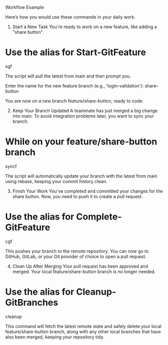 Workflow Example

Here’s how you would use these commands in your daily work.

1. Start a New Task
You're ready to work on a new feature, like adding a "share button".

# Use the alias for Start-GitFeature
sgf

The script will pull the latest from main and then prompt you.

Enter the name for the new feature branch (e.g., 'login-validation'): share-button

You are now on a new branch feature/share-button, ready to code.

2. Keep Your Branch Updated
A teammate has just merged a big change into main. To avoid integration problems later, you want to sync your branch.

# While on your feature/share-button branch
syncf

The script will automatically update your branch with the latest from main using rebase, keeping your commit history clean.

3. Finish Your Work
You've completed and committed your changes for the share button. Now, you need to push it to create a pull request.

# Use the alias for Complete-GitFeature
cgf

This pushes your branch to the remote repository. You can now go to GitHub, GitLab, or your Git provider of choice to open a pull request.

4. Clean Up After Merging
Your pull request has been approved and merged. Your local feature/share-button branch is no longer needed.

# Use the alias for Cleanup-GitBranches
cleanup

This command will fetch the latest remote state and safely delete your local feature/share-button branch, along with any other local branches that have also been merged, keeping your repository tidy.
